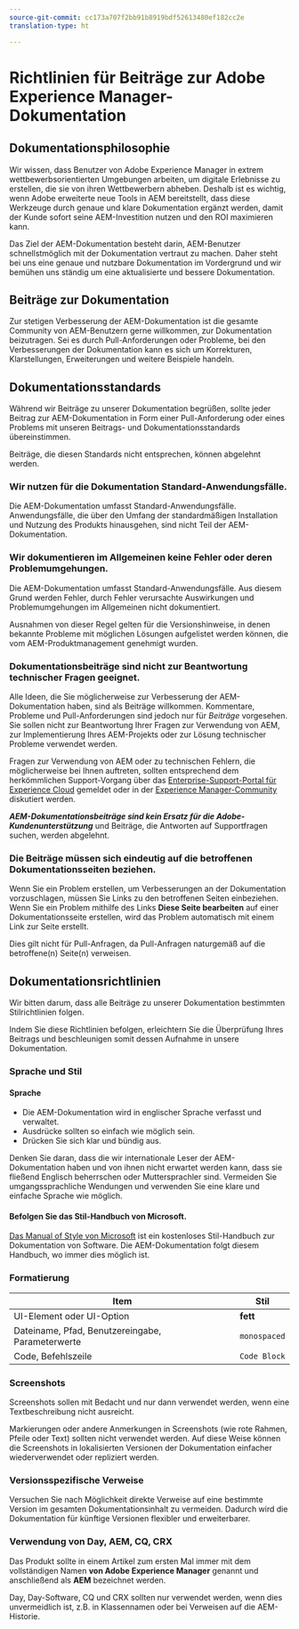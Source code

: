 ```yaml
---
source-git-commit: cc173a707f2bb91b8919bdf52613480ef182cc2e
translation-type: ht

---
```

# Richtlinien für Beiträge zur Adobe Experience Manager-Dokumentation

## Dokumentationsphilosophie

Wir wissen, dass Benutzer von Adobe Experience Manager in extrem wettbewerbsorientierten Umgebungen arbeiten, um digitale Erlebnisse zu erstellen, die sie von ihren Wettbewerbern abheben. Deshalb ist es wichtig, wenn Adobe erweiterte neue Tools in AEM bereitstellt, dass diese Werkzeuge durch genaue und klare Dokumentation ergänzt werden, damit der Kunde sofort seine AEM-Investition nutzen und den ROI maximieren kann.

Das Ziel der AEM-Dokumentation besteht darin, AEM-Benutzer schnellstmöglich mit der Dokumentation vertraut zu machen. Daher steht bei uns eine genaue und nutzbare Dokumentation im Vordergrund und wir bemühen uns ständig um eine aktualisierte und bessere Dokumentation.

## Beiträge zur Dokumentation

Zur stetigen Verbesserung der AEM-Dokumentation ist die gesamte Community von AEM-Benutzern gerne willkommen, zur Dokumentation beizutragen. Sei es durch Pull-Anforderungen oder Probleme, bei den Verbesserungen der Dokumentation kann es sich um Korrekturen, Klarstellungen, Erweiterungen und weitere Beispiele handeln.

## Dokumentationsstandards

Während wir Beiträge zu unserer Dokumentation begrüßen, sollte jeder Beitrag zur AEM-Dokumentation in Form einer Pull-Anforderung oder eines Problems mit unseren Beitrags- und Dokumentationsstandards übereinstimmen.

Beiträge, die diesen Standards nicht entsprechen, können abgelehnt werden.

### Wir nutzen für die Dokumentation Standard-Anwendungsfälle.

Die AEM-Dokumentation umfasst Standard-Anwendungsfälle. Anwendungsfälle, die über den Umfang der standardmäßigen Installation und Nutzung des Produkts hinausgehen, sind nicht Teil der AEM-Dokumentation.

### Wir dokumentieren im Allgemeinen keine Fehler oder deren Problemumgehungen.

Die AEM-Dokumentation umfasst Standard-Anwendungsfälle. Aus diesem Grund werden Fehler, durch Fehler verursachte Auswirkungen und Problemumgehungen im Allgemeinen nicht dokumentiert.

Ausnahmen von dieser Regel gelten für die Versionshinweise, in denen bekannte Probleme mit möglichen Lösungen aufgelistet werden können, die vom AEM-Produktmanagement genehmigt wurden.

### Dokumentationsbeiträge sind nicht zur Beantwortung technischer Fragen geeignet.

Alle Ideen, die Sie möglicherweise zur Verbesserung der AEM-Dokumentation haben, sind als Beiträge willkommen. Kommentare, Probleme und Pull-Anforderungen sind jedoch nur für *Beiträge* vorgesehen. Sie sollen nicht zur Beantwortung Ihrer Fragen zur Verwendung von AEM, zur Implementierung Ihres AEM-Projekts oder zur Lösung technischer Probleme verwendet werden.

Fragen zur Verwendung von AEM oder zu technischen Fehlern, die möglicherweise bei Ihnen auftreten, sollten entsprechend dem herkömmlichen Support-Vorgang über das [Enterprise-Support-Portal für Experience Cloud](https://helpx.adobe.com/de/contact/enterprise-support.ec.html) gemeldet oder in der [Experience Manager-Community](https://forums.adobe.com/community/experience-cloud/marketing-cloud/experience-manager) diskutiert werden.

***AEM-Dokumentationsbeiträge sind kein Ersatz für die Adobe-Kundenunterstützung*** und Beiträge, die Antworten auf Supportfragen suchen, werden abgelehnt.

### Die Beiträge müssen sich eindeutig auf die betroffenen Dokumentationsseiten beziehen.

Wenn Sie ein Problem erstellen, um Verbesserungen an der Dokumentation vorzuschlagen, müssen Sie Links zu den betroffenen Seiten einbeziehen. Wenn Sie ein Problem mithilfe des Links **Diese Seite bearbeiten** auf einer Dokumentationsseite erstellen, wird das Problem automatisch mit einem Link zur Seite erstellt.

Dies gilt nicht für Pull-Anfragen, da Pull-Anfragen naturgemäß auf die betroffene(n) Seite(n) verweisen.

## Dokumentationsrichtlinien

Wir bitten darum, dass alle Beiträge zu unserer Dokumentation bestimmten Stilrichtlinien folgen.

Indem Sie diese Richtlinien befolgen, erleichtern Sie die Überprüfung Ihres Beitrags und beschleunigen somit dessen Aufnahme in unsere Dokumentation.

### Sprache und Stil

#### Sprache

* Die AEM-Dokumentation wird in englischer Sprache verfasst und verwaltet.
* Ausdrücke sollten so einfach wie möglich sein.
* Drücken Sie sich klar und bündig aus.

Denken Sie daran, dass die wir internationale Leser der AEM-Dokumentation haben und von ihnen nicht erwartet werden kann, dass sie fließend Englisch beherrschen oder Muttersprachler sind. Vermeiden Sie umgangssprachliche Wendungen und verwenden Sie eine klare und einfache Sprache wie möglich.

#### Befolgen Sie das Stil-Handbuch von Microsoft.

[Das Manual of Style von Microsoft](https://docs.microsoft.com/de-de/style-guide/welcome/) ist ein kostenloses Stil-Handbuch zur Dokumentation von Software. Die AEM-Dokumentation folgt diesem Handbuch, wo immer dies möglich ist.

### Formatierung

| Item | Stil |
|---|---|
| UI-Element oder UI-Option | **fett** |
| Dateiname, Pfad, Benutzereingabe, Parameterwerte | `monospaced` |
| Code, Befehlszeile | ```Code Block``` |

### Screenshots

Screenshots sollen mit Bedacht und nur dann verwendet werden, wenn eine Textbeschreibung nicht ausreicht.

Markierungen oder andere Anmerkungen in Screenshots (wie rote Rahmen, Pfeile oder Text) sollten nicht verwendet werden. Auf diese Weise können die Screenshots in lokalisierten Versionen der Dokumentation einfacher wiederverwendet oder repliziert werden.

### Versionsspezifische Verweise

Versuchen Sie nach Möglichkeit direkte Verweise auf eine bestimmte Version im gesamten Dokumentationsinhalt zu vermeiden. Dadurch wird die Dokumentation für künftige Versionen flexibler und erweiterbarer.

### Verwendung von Day, AEM, CQ, CRX

Das Produkt sollte in einem Artikel zum ersten Mal immer mit dem vollständigen Namen **von Adobe Experience Manager** genannt und anschließend als **AEM** bezeichnet werden.

Day, Day-Software, CQ und CRX sollten nur verwendet werden, wenn dies unvermeidlich ist, z.B. in Klassennamen oder bei Verweisen auf die AEM-Historie.